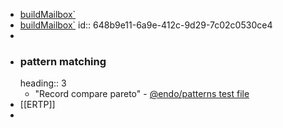 - [buildMailbox`](https://github.com/Agoric/agoric-sdk/blob/299420ddd1e4ad1a5d07c93a2bb49fb20f20a6cf/packages/SwingSet/src/devices/mailbox/mailbox.js#L97)
- [buildMailbox`](https://github.com/Agoric/agoric-sdk/blob/299420ddd1e4ad1a5d07c93a2bb49fb20f20a6cf/packages/SwingSet/src/devices/mailbox/mailbox.js#L97)
  id:: 648b9e11-6a9e-412c-9d29-7c02c0530ce4
-
- ### pattern matching
  heading:: 3
	- "Record compare pareto" - [@endo/patterns test file](https://github.com/endojs/endo/blob/f39b086d567354efbfbfe962dbae1c98b750c1de/packages/patterns/test/test-patterns.js#L106-L112)
- [[ERTP]]
-